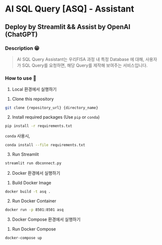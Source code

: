 # AI SQL Query **[ASQ]**  - Assistant

## Deploy by Streamlit && Assist by OpenAI (ChatGPT)

### Description 😁

> AI SQL Query Assistant는 우리FISA 과정 내 특정 Database 에 대해, 
> 사용자가 SQL Query를 요청하면, 
> 해당 Query를 제작해 보여주는 서비스입니다.

### How to use 🤔

1. Local 환경에서 실행하기

  1) Clone this repository

  ```bash
  git clone {repository_url} {directory_name}
  ```

  2) Install required packages (Use `pip` or `conda`)

  ```bash
  pip install -r requirements.txt
  ```
  
  `conda` 사용시,
  
  ```bash
  conda install --file requirements.txt
  ```

  3) Run Streamlit

  ```bash
  streamlit run dbconnect.py
  ```

2. Docker 환경에서 실행하기

  1) Build Docker Image

  ```bash
  docker build -t asq .
  ```

  2) Run Docker Container

  ```bash
  docker run -p 8501:8501 asq
  ```

3. Docker Compose 환경에서 실행하기

  1) Run Docker Compose

  ```bash
  docker-compose up
  ```


